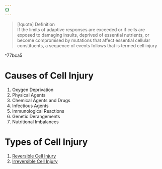 ```yaml
---
{}
---
```

   
> [!quote] Definition   
> If the limits of adaptive responses are exceeded or if cells are exposed to damaging insults, deprived of essential nutrients, or become compromised by mutations that affect essential cellular constituents, a sequence of events follows that is termed cell injury   
   
^77bca5   
   
# Causes of Cell Injury   
1. Oxygen Deprivation   
2. Physical Agents   
3. Chemical Agents and Drugs   
4. Infectious Agents   
5. Immunological Reactions   
6. Genetic Derangements   
7. Nutritional Imbalances   
   
# Types of Cell Injury   
1. [Reversible Cell Injury](../../../../../Medic/Basic%20Sciences/Pathology/General%20Pathology/Cellular%20Injury%20and%20Adaptations/Reversible%20Cell%20Injury.md)   
2. [Irreversible Cell Injury](../../../../../Medic/Basic%20Sciences/Pathology/General%20Pathology/Cellular%20Injury%20and%20Adaptations/Irreversible%20Cell%20Injury.md)